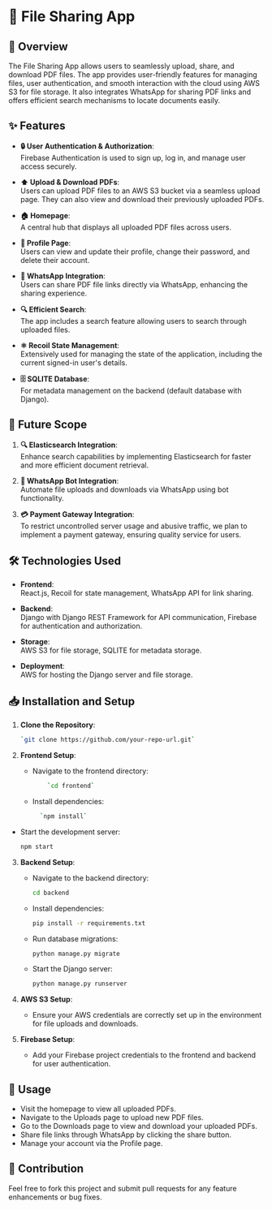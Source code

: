 
# 📁 File Sharing App

## 📖 Overview

The File Sharing App allows users to seamlessly upload, share, and download PDF files. The app provides user-friendly features for managing files, user authentication, and smooth interaction with the cloud using AWS S3 for file storage. It also integrates WhatsApp for sharing PDF links and offers efficient search mechanisms to locate documents easily.

## ✨ Features

-   **🔒 User Authentication & Authorization**:  
    Firebase Authentication is used to sign up, log in, and manage user access securely.
    
-   **⬆️ Upload & Download PDFs**:  
    Users can upload PDF files to an AWS S3 bucket via a seamless upload page. They can also view and download their previously uploaded PDFs.
    
-   **🏠 Homepage**:  
    A central hub that displays all uploaded PDF files across users.
    
-   **👤 Profile Page**:  
    Users can view and update their profile, change their password, and delete their account.
    
-   **📲 WhatsApp Integration**:  
    Users can share PDF file links directly via WhatsApp, enhancing the sharing experience.
    
-   **🔍 Efficient Search**:  
    The app includes a search feature allowing users to search through uploaded files.
    
-   **⚛️ Recoil State Management**:  
    Extensively used for managing the state of the application, including the current signed-in user's details.
    
-   **🗄️ SQLITE Database**:  
    For metadata management on the backend (default database with Django).
    

## 🚀 Future Scope

1.  **🔍 Elasticsearch Integration**:  
    Enhance search capabilities by implementing Elasticsearch for faster and more efficient document retrieval.
    
2.  **🤖 WhatsApp Bot Integration**:  
    Automate file uploads and downloads via WhatsApp using bot functionality.
    
3.  **💳 Payment Gateway Integration**:  
    To restrict uncontrolled server usage and abusive traffic, we plan to implement a payment gateway, ensuring quality service for users.
    

## 🛠️ Technologies Used

-   **Frontend**:  
    React.js, Recoil for state management, WhatsApp API for link sharing.
    
-   **Backend**:  
    Django with Django REST Framework for API communication, Firebase for authentication and authorization.
    
-   **Storage**:  
    AWS S3 for file storage, SQLITE for metadata storage.
    
-   **Deployment**:  
    AWS for hosting the Django server and file storage.
    

## 📥 Installation and Setup

1.  **Clone the Repository**:
    
    ```bash
    `git clone https://github.com/your-repo-url.git`
    ``` 
    
2.  **Frontend Setup**:
    
    -   Navigate to the frontend directory:
        
		```bash     
	        `cd frontend`
	    ``` 
        
    -   Install dependencies:
        
        ```bash
	      `npm install` 
	    ```
    
   -   Start the development server:
        
		 ```bash
        npm start 
	    ```
        
3.  **Backend Setup**:
    
    -   Navigate to the backend directory:
        
        ```bash
        cd backend 
	     ```
    -   Install dependencies:
        
        ```bash
        pip install -r requirements.txt 
	     ```
        
    -   Run database migrations:
        
        ```bash 
        python manage.py migrate 
        ```
        
    -   Start the Django server:
        
	       ```bash  
        python manage.py runserver
	    ``` 
        
4.  **AWS S3 Setup**:
    
    -   Ensure your AWS credentials are correctly set up in the environment for file uploads and downloads.

5.  **Firebase Setup**:
    
    -   Add your Firebase project credentials to the frontend and backend for user authentication.

## 🌟 Usage

-   Visit the homepage to view all uploaded PDFs.
-   Navigate to the Uploads page to upload new PDF files.
-   Go to the Downloads page to view and download your uploaded PDFs.
-   Share file links through WhatsApp by clicking the share button.
-   Manage your account via the Profile page.

## 🤝 Contribution

Feel free to fork this project and submit pull requests for any feature enhancements or bug fixes.